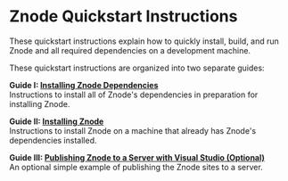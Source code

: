 # Znode Quickstart Instructions
These quickstart instructions explain how to quickly install, build, and run Znode and all required dependencies on a development machine. 

These quickstart instructions are organized into two separate guides:

**Guide I: [Installing Znode Dependencies](installing-dependencies/README.md)**
<br>Instructions to install all of Znode's dependencies in preparation for installing Znode. 

**Guide II: [Installing Znode](installing-znode/README.md)**
<br>Instructions to install Znode on a machine that already has Znode's dependencies installed.

**Guide III: [Publishing Znode to a Server with Visual Studio (Optional)](publishing-with-visual-studio/README.md)**
<br>An optional simple example of publishing the Znode sites to a server.
